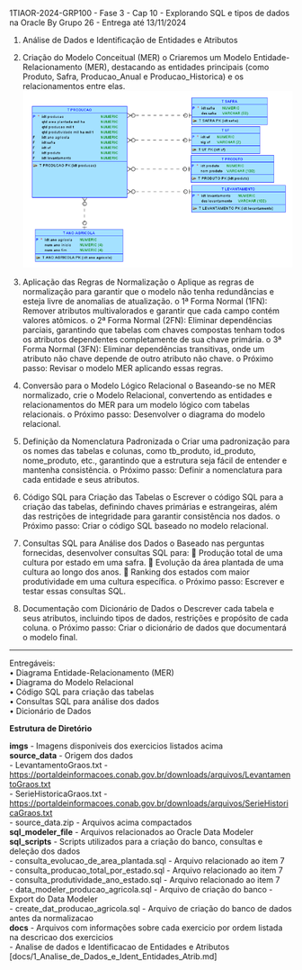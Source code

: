 1TIAOR-2024-GRP100 - Fase 3 - Cap 10 - Explorando SQL e tipos de dados na Oracle 
By Grupo 26 - Entrega até 13/11/2024

1.	Análise de Dados e Identificação de Entidades e Atributos

2.	Criação do Modelo Conceitual (MER)
    o	Criaremos um Modelo Entidade-Relacionamento (MER), destacando as entidades principais (como Produto, Safra, Producao_Anual e Producao_Historica) 
        e os relacionamentos entre elas.  
    ![Diagrama MER](https://github.com/RM559712/fase3_cap10/blob/main/imgs/MER_Logical_Image_07Nov24v1.png)

3.	Aplicação das Regras de Normalização
    o	Aplique as regras de normalização para garantir que o modelo não tenha redundâncias e esteja livre de anomalias de atualização.
    o	1ª Forma Normal (1FN): Remover atributos multivalorados e garantir que cada campo contém valores atômicos.
    o	2ª Forma Normal (2FN): Eliminar dependências parciais, garantindo que tabelas com chaves compostas tenham todos os atributos dependentes completamente de sua chave primária.
    o	3ª Forma Normal (3FN): Eliminar dependências transitivas, onde um atributo não chave depende de outro atributo não chave.
    o	Próximo passo: Revisar o modelo MER aplicando essas regras.

4.	Conversão para o Modelo Lógico Relacional
    o	Baseando-se no MER normalizado, crie o Modelo Relacional, convertendo as entidades e relacionamentos do MER para um modelo lógico com tabelas relacionais.
    o	Próximo passo: Desenvolver o diagrama do modelo relacional.

5.	Definição da Nomenclatura Padronizada
    o	Criar uma padronização para os nomes das tabelas e colunas, como tb_produto, id_produto, nome_produto, etc., garantindo que a estrutura seja fácil de entender e mantenha consistência.
    o	Próximo passo: Definir a nomenclatura para cada entidade e seus atributos.

6.	Código SQL para Criação das Tabelas
    o	Escrever o código SQL para a criação das tabelas, definindo chaves primárias e estrangeiras, além das restrições de integridade para garantir consistência nos dados.
    o	Próximo passo: Criar o código SQL baseado no modelo relacional.

7.	Consultas SQL para Análise dos Dados
    o	Baseado nas perguntas fornecidas, desenvolver consultas SQL para:
        	Produção total de uma cultura por estado em uma safra.
        	Evolução da área plantada de uma cultura ao longo dos anos.
        	Ranking dos estados com maior produtividade em uma cultura específica.
    o	Próximo passo: Escrever e testar essas consultas SQL.

8.	Documentação com Dicionário de Dados
    o	Descrever cada tabela e seus atributos, incluindo tipos de dados, restrições e propósito de cada coluna.
    o	Próximo passo: Criar o dicionário de dados que documentará o modelo final.
________________________________________

Entregáveis:<br>
•	Diagrama Entidade-Relacionamento (MER)<br>
•	Diagrama do Modelo Relacional<br>
•	Código SQL para criação das tabelas<br>
•	Consultas SQL para análise dos dados<br>
•	Dicionário de Dados<br>

**Estrutura de Diretório**

**imgs** - Imagens disponiveis dos exercicios listados acima <br>
**source_data** - Origem dos dados <br>
    - LevantamentoGraos.txt - https://portaldeinformacoes.conab.gov.br/downloads/arquivos/LevantamentoGraos.txt<br>
    - SerieHistoricaGraos.txt - https://portaldeinformacoes.conab.gov.br/downloads/arquivos/SerieHistoricaGraos.txt <br>
    - source_data.zip - Arquivos acima compactados <br>
**sql_modeler_file** - Arquivos relacionados ao Oracle Data Modeler <br>
**sql_scripts** - Scripts utilizados para a criação do banco, consultas e deleção dos dados <br>
    - consulta_evolucao_de_area_plantada.sql - Arquivo relacionado ao item 7 <br>
    - consulta_producao_total_por_estado.sql - Arquivo relacionado ao item 7 <br>
    - consulta_produtividade_ano_estado.sql - Arquivo relacionado ao item 7<br>
    - data_modeler_producao_agricola.sql - Arquivo de criação do banco - Export do Data Modeler <br>
    - create_dat_producao_agricola.sql - Arquivo de criação do banco de dados antes da normalizacao<br>
**docs** - Arquivos com informações sobre cada exercicio por ordem listada na descricao dos exercicios<br>
    - Analise de dados e Identificacao de Entidades e Atributos [docs/1_Analise_de_Dados_e_Ident_Entidades_Atrib.md]

